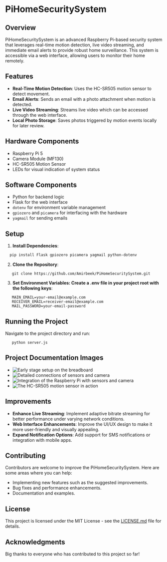 # PiHomeSecuritySystem

## Overview
PiHomeSecuritySystem is an advanced Raspberry Pi-based security system that leverages real-time motion detection, live video streaming, and immediate email alerts to provide robust home surveillance. This system is accessible via a web interface, allowing users to monitor their home remotely.

## Features
- **Real-Time Motion Detection**: Uses the HC-SR505 motion sensor to detect movement.
- **Email Alerts**: Sends an email with a photo attachment when motion is detected.
- **Live Video Streaming**: Streams live video which can be accessed through the web interface.
- **Local Photo Storage**: Saves photos triggered by motion events locally for later review.

## Hardware Components
- Raspberry Pi 5
- Camera Module (MF130)
- HC-SR505 Motion Sensor
- LEDs for visual indication of system status

## Software Components
- Python for backend logic
- Flask for the web interface
- `dotenv` for environment variable management
- `gpiozero` and `picamera` for interfacing with the hardware
- `yagmail` for sending emails

## Setup
1. **Install Dependencies**:
 ```bash
   pip install Flask gpiozero picamera yagmail python-dotenv
```
2. **Clone the Repository**:
```
   git clone https://github.com/Amirbeek/PiHomeSecuritySystem.git
```

3. **Set Environment Variables: Create a .env file in your project root with the following keys**:
```
   MAIN_EMAIL=your-email@example.com
   RECEIVER_EMAIL=receiver-email@example.com
   MAIL_PASSWORD=your-email-password
```

## Running the Project
Navigate to the project directory and run:
```
   python server.js
```

## Project Documentation Images
- ![Early stage setup on the breadboard](https://github.com/Amirbeek/PiHomeSecuritySystem/tree/main/progress_images/1.jpg)
- ![Detailed connections of sensors and camera](https://github.com/Amirbeek/PiHomeSecuritySystem/tree/main/progress_images/2.jpg)
- ![Integration of the Raspberry Pi with sensors and camera](https://github.com/Amirbeek/PiHomeSecuritySystem/tree/main/progress_images/3.png)
- ![The HC-SR505 motion sensor in action](https://github.com/Amirbeek/PiHomeSecuritySystem/tree/main/progress_images/motion.png)

## Improvements
- **Enhance Live Streaming**: Implement adaptive bitrate streaming for better performance under varying network conditions.
- **Web Interface Enhancements**: Improve the UI/UX design to make it more user-friendly and visually appealing.
- **Expand Notification Options**: Add support for SMS notifications or integration with mobile apps.

## Contributing
Contributors are welcome to improve the PiHomeSecuritySystem. Here are some areas where you can help:
- Implementing new features such as the suggested improvements.
- Bug fixes and performance enhancements.
- Documentation and examples.

## License
This project is licensed under the MIT License - see the [LICENSE.md](LICENSE) file for details.

## Acknowledgments
Big thanks to everyone who has contributed to this project so far!



